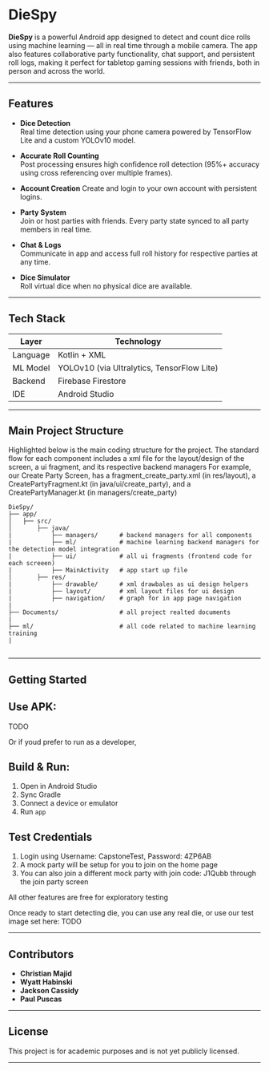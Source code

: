 # DieSpy

**DieSpy** is a powerful Android app designed to detect and count dice rolls using machine learning — all in real time through a mobile camera. The app also features collaborative party functionality, chat support, and persistent roll logs, making it perfect for tabletop gaming sessions with friends, both in person and across the world.

---

## Features

- **Dice Detection**  
  Real time detection using your phone camera powered by TensorFlow Lite and a custom YOLOv10 model.

- **Accurate Roll Counting**  
  Post processing ensures high confidence roll detection (95%+ accuracy using cross referencing over multiple frames).

- **Account Creation**
  Create and login to your own account with persistent logins.  

- **Party System**  
  Join or host parties with friends. Every party state synced to all party members in real time.

- **Chat & Logs**  
  Communicate in app and access full roll history for respective parties at any time.

- **Dice Simulator**  
  Roll virtual dice when no physical dice are available.

---

## Tech Stack

| Layer | Technology |
|------|-------------|
| Language | Kotlin + XML |
| ML Model | YOLOv10 (via Ultralytics, TensorFlow Lite) |
| Backend | Firebase Firestore |
| IDE | Android Studio |

---

## Main Project Structure

Highlighted below is the main coding structure for the project.
The standard flow for each component includes a xml file for the layout/design of the screen, a ui fragment, and its respective backend managers
For example, our Create Party Screen, has a fragment_create_party.xml (in res/layout), a CreatePartyFragment.kt (in java/ui/create_party), and a CreatePartyManager.kt (in managers/create_party)

```
DieSpy/
├── app/
│   ├── src/
│       ├── java/
|           ├── managers/      # backend managers for all components
|           ├── ml/            # machine learning backend managers for the detection model integration
|           ├── ui/            # all ui fragments (frontend code for each screeen)
|           ├── MainActivity   # app start up file
│       ├── res/
|           ├── drawable/      # xml drawbales as ui design helpers
|           ├── layout/        # xml layout files for ui design
|           ├── navigation/    # graph for in app page navigation
|
├── Documents/                 # all project realted documents
|
├── ml/                        # all code related to machine learning training
|


```

---

##  Getting Started

## Use APK:

TODO

Or if youd prefer to run as a developer,

## Build & Run:
1. Open in Android Studio
2. Sync Gradle
3. Connect a device or emulator
4. Run `app`


## Test Credentials
1. Login using Username: CapstoneTest, Password: 4ZP6AB
2. A mock party will be setup for you to join on the home page
3. You can also join a different mock party with join code: J1Qubb through the join party screen

All other features are free for exploratory testing

Once ready to start detecting die, you can use any real die, or use our test image set here: TODO

---

## Contributors

- **Christian Majid**
- **Wyatt Habinski**
- **Jackson Cassidy**
- **Paul Puscas**

---

## License

This project is for academic purposes and is not yet publicly licensed.

---
